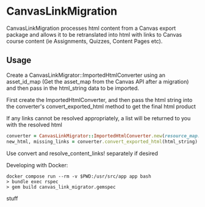 # CanvasLinkMigration

CanvasLinkMigration processes html content from a Canvas export package and allows it to be retranslated into html with links to Canvas course content (ie Assignments, Quizzes, Content Pages etc).

## Usage

Create a CanvasLinkMigrator::ImportedHtmlConverter using an asset_id_map (Get the asset_map from the Canvas API after a migration) and then pass in the html_string data to be imported.

First create the ImportedHtmlConverter, and then pass the html string into the converter's convert_exported_html method to get the final html product

If any links cannot be resolved appropriately, a list will be returned to you with the resolved html

```ruby
converter = CanvasLinkMigrator::ImportedHtmlConverter.new(resource_map: asset_id_map)
new_html, missing_links = converter.convert_exported_html(html_string)
```

Use convert and resolve_content_links! separately if desired

Developing with Docker:

```
docker compose run --rm -v $PWD:/usr/src/app app bash
> bundle exec rspec
> gem build canvas_link_migrator.gemspec
```
stuff